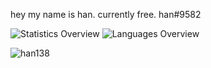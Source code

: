 hey my name is han.
currently free.
han#9582

![Statistics Overview](https://raw.githubusercontent.com/han138/github-stats/master/generated/overview.svg)  ![Languages Overview](https://raw.githubusercontent.com/han138/github-stats/master/generated/languages.svg)

<p> <img src="https://komarev.com/ghpvc/?username=han138&color=ff69b4" alt="han138" /> </p>
